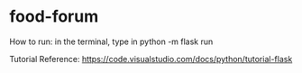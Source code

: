 # food-forum

How to run: in the terminal, type in
python -m flask run

Tutorial Reference:
https://code.visualstudio.com/docs/python/tutorial-flask

